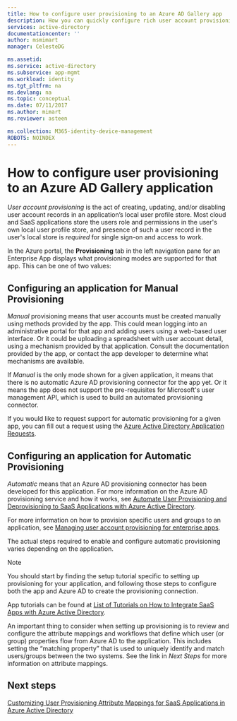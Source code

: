 ```yaml
---
title: How to configure user provisioning to an Azure AD Gallery app
description: How you can quickly configure rich user account provisioning and deprovisioning to applications already listed in the Azure AD Application Gallery
services: active-directory
documentationcenter: ''
author: msmimart
manager: CelesteDG

ms.assetid: 
ms.service: active-directory
ms.subservice: app-mgmt
ms.workload: identity
ms.tgt_pltfrm: na
ms.devlang: na
ms.topic: conceptual
ms.date: 07/11/2017
ms.author: mimart
ms.reviewer: asteen

ms.collection: M365-identity-device-management
ROBOTS: NOINDEX
---
```


# How to configure user provisioning to an Azure AD Gallery application

*User account provisioning* is the act of creating, updating, and/or disabling user account records in an application’s local user profile store. Most cloud and SaaS applications store the users role and permissions in the user's own local user profile store, and presence of such a user record in the user's local store is *required* for single sign-on and access to work.

In the Azure portal, the **Provisioning** tab in the left navigation pane for an Enterprise App displays what provisioning modes are supported for that app. This can be one of two values:

## Configuring an application for Manual Provisioning

*Manual* provisioning means that user accounts must be created manually using methods provided by the app. This could mean logging into an administrative portal for that app and adding users using a web-based user interface. Or it could be uploading a spreadsheet with user account detail, using a mechanism provided by that application. Consult the documentation provided by the app, or contact the app developer to determine what mechanisms are available.

If *Manual* is the only mode shown for a given application, it means that there is no automatic Azure AD provisioning connector for the app yet. Or it means the app does not support the pre-requisites for Microsoft's user management API, which is used to build an automated provisioning connector.

If you would like to request support for automatic provisioning for a given app, you can fill out a request using the [Azure Active Directory Application Requests](https://aka.ms/aadapprequest).

## Configuring an application for Automatic Provisioning

*Automatic* means that an Azure AD provisioning connector has been developed for this application. For more information on the Azure AD provisioning service and how it works, see [Automate User Provisioning and Deprovisioning to SaaS Applications with Azure Active Directory](../app-provisioning/user-provisioning.md).

For more information on how to provision specific users and groups to an application, see [Managing user account provisioning for enterprise apps](../app-provisioning/configure-automatic-user-provisioning-portal.md).

The actual steps required to enable and configure automatic provisioning varies depending on the application.

> [!NOTE]
> You should start by finding the setup tutorial specific to setting up provisioning for your application, and following those steps to configure both the app and Azure AD to create the provisioning connection.

App tutorials can be found at [List of Tutorials on How to Integrate SaaS Apps with Azure Active Directory](../saas-apps/tutorial-list.md).

An important thing to consider when setting up provisioning is to review and configure the attribute mappings and workflows that define which user (or group) properties flow from Azure AD to the application. This includes setting the “matching property” that is used to uniquely identify and match users/groups between the two systems. See the link in *Next Steps* for more information on attribute mappings.

## Next steps
[Customizing User Provisioning Attribute Mappings for SaaS Applications in Azure Active Directory](../app-provisioning/customize-application-attributes.md)

